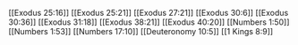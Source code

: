 [[Exodus 25:16]]
[[Exodus 25:21]]
[[Exodus 27:21]]
[[Exodus 30:6]]
[[Exodus 30:36]]
[[Exodus 31:18]]
[[Exodus 38:21]]
[[Exodus 40:20]]
[[Numbers 1:50]]
[[Numbers 1:53]]
[[Numbers 17:10]]
[[Deuteronomy 10:5]]
[[1 Kings 8:9]]

